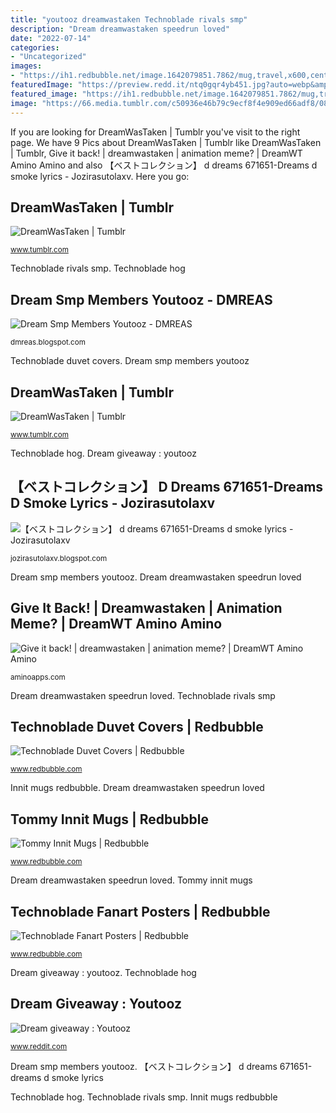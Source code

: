 ```yaml
---
title: "youtooz dreamwastaken Technoblade rivals smp"
description: "Dream dreamwastaken speedrun loved"
date: "2022-07-14"
categories:
- "Uncategorized"
images:
- "https://ih1.redbubble.net/image.1642079851.7862/mug,travel,x600,center-pad,600x600,f8f8f8.jpg"
featuredImage: "https://preview.redd.it/ntq0gqr4yb451.jpg?auto=webp&amp;s=60d0fa6991c44cf51ea9165fe9ac4a9993c63d26"
featured_image: "https://ih1.redbubble.net/image.1642079851.7862/mug,travel,x600,center-pad,600x600,f8f8f8.jpg"
image: "https://66.media.tumblr.com/c50936e46b79c9ecf8f4e909ed66adf8/0803405d2071e7fe-ba/s640x960/c8114122c9fc59ff20696c206f7ba94f44328344.png"
---
```


If you are looking for DreamWasTaken | Tumblr you've visit to the right page. We have 9 Pics about DreamWasTaken | Tumblr like DreamWasTaken | Tumblr, Give it back! | dreamwastaken | animation meme? | DreamWT Amino Amino and also 【ベストコレクション】 d dreams 671651-Dreams d smoke lyrics - Jozirasutolaxv. Here you go:

## DreamWasTaken | Tumblr

![DreamWasTaken | Tumblr](https://66.media.tumblr.com/c50936e46b79c9ecf8f4e909ed66adf8/0803405d2071e7fe-ba/s640x960/c8114122c9fc59ff20696c206f7ba94f44328344.png "【ベストコレクション】 d dreams 671651-dreams d smoke lyrics")

<small>www.tumblr.com</small>

Technoblade rivals smp. Technoblade hog

## Dream Smp Members Youtooz - DMREAS

![Dream Smp Members Youtooz - DMREAS](https://i.pinimg.com/originals/8f/b7/aa/8fb7aaeb91c35187dcc45560ec4cfc5c.jpg "【ベストコレクション】 d dreams 671651-dreams d smoke lyrics")

<small>dmreas.blogspot.com</small>

Technoblade duvet covers. Dream smp members youtooz

## DreamWasTaken | Tumblr

![DreamWasTaken | Tumblr](https://66.media.tumblr.com/161940f5fd4c7c7ade2b953bd2ad7f9b/17c430a4efc8ffed-d1/s400x600/c9c1af056bcbddc3a4f45dbb95f4775f24f43397.jpg "Technoblade duvet covers")

<small>www.tumblr.com</small>

Technoblade hog. Dream giveaway : youtooz

## 【ベストコレクション】 D Dreams 671651-Dreams D Smoke Lyrics - Jozirasutolaxv

![【ベストコレクション】 d dreams 671651-Dreams d smoke lyrics - Jozirasutolaxv](https://preview.redd.it/6e1myik54ib61.png?width=2560&amp;format=png&amp;auto=webp&amp;s=7a5530fe82145c21f2637f0abcaaadfaefd2aceb "Technoblade hog")

<small>jozirasutolaxv.blogspot.com</small>

Dream smp members youtooz. Dream dreamwastaken speedrun loved

## Give It Back! | Dreamwastaken | Animation Meme? | DreamWT Amino Amino

![Give it back! | dreamwastaken | animation meme? | DreamWT Amino Amino](https://pm1.narvii.com/7592/b1e89bba1cfec9171091e59ac579fe8de6cca7d3r1-768-768v2_hq.jpg "Technoblade hog")

<small>aminoapps.com</small>

Dream dreamwastaken speedrun loved. Technoblade rivals smp

## Technoblade Duvet Covers | Redbubble

![Technoblade Duvet Covers | Redbubble](https://ih1.redbubble.net/image.2268918509.4929/dc,600x600,twin,bed.jpg "Technoblade fanart posters")

<small>www.redbubble.com</small>

Innit mugs redbubble. Dream dreamwastaken speedrun loved

## Tommy Innit Mugs | Redbubble

![Tommy Innit Mugs | Redbubble](https://ih1.redbubble.net/image.1642079851.7862/mug,travel,x600,center-pad,600x600,f8f8f8.jpg "Technoblade rivals smp")

<small>www.redbubble.com</small>

Dream dreamwastaken speedrun loved. Tommy innit mugs

## Technoblade Fanart Posters | Redbubble

![Technoblade Fanart Posters | Redbubble](https://ih1.redbubble.net/image.2359054481.5122/poster,504x498,f8f8f8-pad,600x600,f8f8f8.jpg "【ベストコレクション】 d dreams 671651-dreams d smoke lyrics")

<small>www.redbubble.com</small>

Dream giveaway : youtooz. Technoblade hog

## Dream Giveaway : Youtooz

![Dream giveaway : Youtooz](https://preview.redd.it/ntq0gqr4yb451.jpg?auto=webp&amp;s=60d0fa6991c44cf51ea9165fe9ac4a9993c63d26 "Tommy innit mugs")

<small>www.reddit.com</small>

Dream smp members youtooz. 【ベストコレクション】 d dreams 671651-dreams d smoke lyrics

Technoblade hog. Technoblade rivals smp. Innit mugs redbubble
